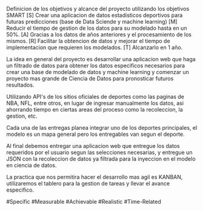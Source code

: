 Definicion de los objetivos y alcance del proyecto utilizando los objetivos SMART 
    [S] Crear una aplicacion de datos estadisticos deportivos para futuras predicciones (base de Data Sciende y machine learning)
    [M] Reducir el tiempo de gestion de los datos para su modelado hasta en un 50%.
    [A] Gracias a los datos de años anteriores y el procesamiento de los mismos.
    [R] Facilitar la obtencion de datos y mejorar el tiempo de implementacion que requieren los modelados.
    [T] Alcanzarlo en 1 año.
    
La idea en general del proyecto es desarrollar una aplicacion web que haga un filtrado de datos para obtener los datos especificos necesarios para crear una base de modelado de datos y machine learning y comenzar un proyecto mas grande de Ciencia de Datos para pronosticar futuros resultados.

Utilizando API's de los sitios oficiales de deportes como las paginas de NBA, NFL, entre otros, en lugar de ingresar manualmente los datos,
asi ahorrando tiempo en ciertas areas del proceso como la recoleccion, la gestion, etc.

Cada una de las entregas planea integrar uno de los deportes principales, el modelo es un mapa general pero los entregables van segun el deporte.

Al final debemos entregar una aplicacion web que entregue los datos requeridos por el usuario segun las selecciones necesarias, y entregue un JSON con la recoleccion de datos ya filtrada para la inyeccion en el modelo en ciencia de datos.

La practica que nos permitira hacer el desarrollo mas agil es KANBAN, utilizaremos el tablero para la gestion de tareas y llevar el avance especifico.

#Specific
#Measurable
#Achievable
#Realistic
#Time-Related
